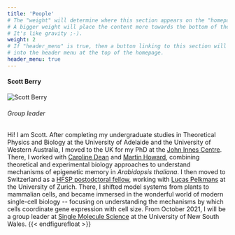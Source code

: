 ```yaml
---
title: 'People'
# The "weight" will determine where this section appears on the "homepage".
# A bigger weight will place the content more towards the bottom of the page.
# It's like gravity ;-).
weight: 2
# If "header_menu" is true, then a button linking to this section will be placed
# into the header menu at the top of the homepage.
header_menu: true
---
```



#### Scott Berry
![Scott Berry](images/ProfilePicture.jpg#floatright)
###### Group leader

Hi! I am Scott. After completing my undergraduate studies in Theoretical Physics and Biology at the University of Adelaide and the University of Western Australia, I moved to the UK for my PhD at the [John Innes Centre](https://www.jic.ac.uk/). There, I worked with [Caroline Dean](https://www.jic.ac.uk/people/caroline-dean/) and [Martin Howard](https://www.jic.ac.uk/people/martin-howard/), combining theoretical and experimental biology approaches to understand mechanisms of epigenetic memory in *Arabidopsis thaliana*. I then moved to Switzerland as a [HFSP postodctoral fellow](https://www.hfsp.org/funding/hfsp-funding/postdoctoral-fellowships), working with [Lucas Pelkmans](https://pelkmanslab.org/) at the University of Zurich. There, I shifted model systems from plants to mammalian cells, and became immersed in the wonderful world of modern single-cell biology -- focusing on understanding the mechanisms by which cells coordinate gene expression with cell size. From October 2021, I will be a group leader at [Single Molecule Science](https://sms.unsw.edu.au/) at the University of New South Wales.
{{< endfigurefloat >}}
